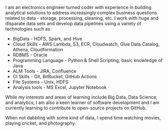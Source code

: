 
I am an electronics engineer turned coder with experience in building analytical solutions to address increasingly complex business questions related to data - storage, processing, cleaning, etc. I work with huge and disparate data sets and develop data pipelines using a variety of technologies such as 

- BigData - HDFS, Spark, and Hive
- Cloud Skills - AWS Lambda, S3, ECR, Cloudwatch, Glue Data Catalog, Athena, Cloudformation
- RDBMS - Oracle
- Programming Language - Python & Shell Scripting, basic knowledge of Java
- ALM Tools - JIRA, Confluence
- CI Skills - Git, BitBucket, GitHub Actions
- File Systems - Unix, HDFS
- Analysis tools - MS Excel, Jupyter Notebook

While my interests and areas of learning include Big Data, Data Science, and analytics, I am also a keen learner of software development and I am currently learning to contribute to open-source projects on GitHub.

When not dabbling with some kind of data, I spend time watching movies, playing cricket, and photography.
